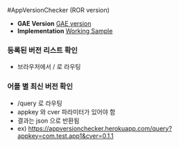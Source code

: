 #AppVersionChecker (ROR version)

- **GAE Version** [GAE version](https://github.com/iamchiwon/AppVersionChecker)
- **Implementation** [Working Sample](https://appversionchecker.herokuapp.com/)

### 등록된 버전 리스트 확인
- 브라우저에서 / 로 라우팅

### 어플 별 최신 버전 확인
- /query 로 라우팅
- appkey 와 cver 파라미터가 있어야 함
- 결과는 json 으로 반환됨
- ex) https://appversionchecker.herokuapp.com/query?appkey=com.test.app1&cver=0.1.1


